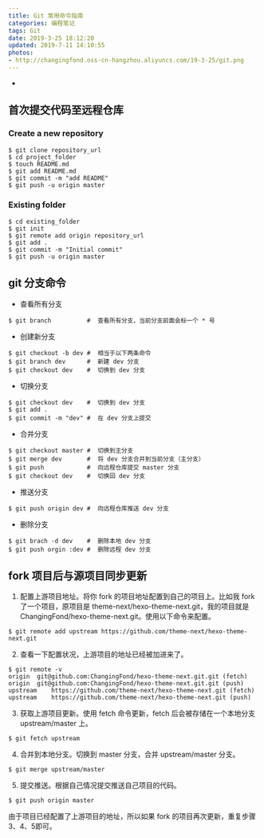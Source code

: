 ```yaml
---
title: Git 常用命令指南
categories: 编程笔记
tags: Git
date: 2019-3-25 18:12:20
updated: 2019-7-11 14:10:55
photos:
- http://changingfond.oss-cn-hangzhou.aliyuncs.com/19-3-25/git.png
---
```

*
<!--more-->

## 首次提交代码至远程仓库

### Create a new repository
```
$ git clone repository_url
$ cd project_folder
$ touch README.md
$ git add README.md
$ git commit -m "add README"
$ git push -u origin master
```

### Existing folder
```
$ cd existing_folder
$ git init
$ git remote add origin repository_url
$ git add .
$ git commit -m "Initial commit"
$ git push -u origin master
```

## git 分支命令

- 查看所有分支
```
$ git branch          #  查看所有分支，当前分支前面会标一个 * 号
```

- 创建新分支
```
$ git checkout -b dev #  相当于以下两条命令
$ git branch dev      #  新建 dev 分支
$ git checkout dev    #  切换到 dev 分支
```

- 切换分支
```
$ git checkout dev    #  切换到 dev 分支
$ git add .
$ git commit -m "dev" #  在 dev 分支上提交
```

- 合并分支
```
$ git checkout master #  切换到主分支
$ git merge dev       #  将 dev 分支合并到当前分支（主分支）
$ git push            #  向远程仓库提交 master 分支
$ git checkout dev    #  切换回 dev 分支
```

- 推送分支
```
$ git push origin dev #  向远程仓库推送 dev 分支
```

- 删除分支
```
$ git brach -d dev    #  删除本地 dev 分支
$ git push orgin :dev #  删除远程 dev 分支
```

## fork 项目后与源项目同步更新

1. 配置上游项目地址。将你 fork 的项目地址配置到自己的项目上。比如我 fork 了一个项目，原项目是 theme-next/hexo-theme-next.git，我的项目就是 ChangingFond/hexo-theme-next.git。使用以下命令来配置。
```
$ git remote add upstream https://github.com/theme-next/hexo-theme-next.git
```

2. 查看一下配置状况，上游项目的地址已经被加进来了。
```
$ git remote -v
origin  git@github.com:ChangingFond/hexo-theme-next.git.git (fetch)
origin  git@github.com:ChangingFond/hexo-theme-next.git.git (push)
upstream    https://github.com/theme-next/hexo-theme-next.git (fetch)
upstream    https://github.com/theme-next/hexo-theme-next.git (push)
```

3. 获取上游项目更新。使用 fetch 命令更新，fetch 后会被存储在一个本地分支 upstream/master 上。
```
$ git fetch upstream
```

4. 合并到本地分支。切换到 master 分支，合并 upstream/master 分支。
```
$ git merge upstream/master
```

5. 提交推送。根据自己情况提交推送自己项目的代码。
```
$ git push origin master
```
由于项目已经配置了上游项目的地址，所以如果 fork 的项目再次更新，重复步骤 3、4、5即可。
